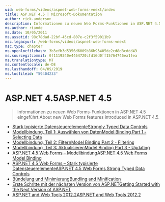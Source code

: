 ```yaml
---
uid: web-forms/videos/aspnet-web-forms-vnext/index
title: ASP.NET 4.5 | Microsoft-Dokumentation
author: rick-anderson
description: Informationen zu neuen Web Forms-Funktionen in ASP.NET 4.5 eingeführt.
ms.author: riande
ms.date: 10/05/2011
ms.assetid: 98c78dad-22bf-45cd-807e-c2f3f59011b9
msc.legacyurl: /web-forms/videos/aspnet-web-forms-vnext
msc.type: chapter
ms.openlocfilehash: 3b3efb3d5356d6009b86b93405de2cd8d8cddd43
ms.sourcegitcommit: 0f1119340e4464720cfd16d0ff15764746ea1fea
ms.translationtype: MT
ms.contentlocale: de-DE
ms.lasthandoff: 04/09/2019
ms.locfileid: "59404233"
---
```

# <a name="aspnet-45"></a><span data-ttu-id="7146a-103">ASP.NET 4.5</span><span class="sxs-lookup"><span data-stu-id="7146a-103">ASP.NET 4.5</span></span>

> <span data-ttu-id="7146a-104">Informationen zu neuen Web Forms-Funktionen in ASP.NET 4.5 eingeführt.</span><span class="sxs-lookup"><span data-stu-id="7146a-104">About new Web Forms features introduced in ASP.NET 4.5.</span></span>


- [<span data-ttu-id="7146a-105">Stark typisierte Datensteuerelemente</span><span class="sxs-lookup"><span data-stu-id="7146a-105">Strongly Typed Data Controls</span></span>](aspnet-vnext-videos-strongly-typed-data-controls.md)
- [<span data-ttu-id="7146a-106">Modellbindung, Teil 1: Auswählen von Daten</span><span class="sxs-lookup"><span data-stu-id="7146a-106">Model Binding Part 1 - Selecting Data</span></span>](aspnet-vnext-videos-model-binding-part-1-selecting-data.md)
- [<span data-ttu-id="7146a-107">Modellbindung, Teil 2: Filtern</span><span class="sxs-lookup"><span data-stu-id="7146a-107">Model Binding Part 2 - Filtering</span></span>](aspnet-vnext-videos-model-binding-part-2-filtering.md)
- [<span data-ttu-id="7146a-108">Modellbindung, Teil 3: Aktualisieren</span><span class="sxs-lookup"><span data-stu-id="7146a-108">Model Binding Part 3 - Updating</span></span>](aspnet-vnext-videos-model-binding-part-3-updating.md)
- [<span data-ttu-id="7146a-109">ASP.NET 4.5 Web Forms – Modellbindung</span><span class="sxs-lookup"><span data-stu-id="7146a-109">ASP.NET 4.5 Web Forms Model Binding</span></span>](aspnet-45-web-forms-model-binding.md)
- [<span data-ttu-id="7146a-110">ASP.NET 4.5 Web Forms – Stark typisierte Datensteuerelemente</span><span class="sxs-lookup"><span data-stu-id="7146a-110">ASP.NET 4.5 Web Forms Strong Typed Data Controls</span></span>](aspnet-45-web-forms-strong-typed-data-controls.md)
- [<span data-ttu-id="7146a-111">Bündelung und Minimierung</span><span class="sxs-lookup"><span data-stu-id="7146a-111">Bundling and Minification</span></span>](aspnet-vnext-videos-bundling-and-minification.md)
- [<span data-ttu-id="7146a-112">Erste Schritte mit der nächsten Version von ASP.NET</span><span class="sxs-lookup"><span data-stu-id="7146a-112">Getting Started with the Next Version of ASP.NET</span></span>](getting-started-with-the-next-version-of-aspnet.md)
- [<span data-ttu-id="7146a-113">ASP.NET and Web Tools 2012.2</span><span class="sxs-lookup"><span data-stu-id="7146a-113">ASP.NET and Web Tools 2012.2</span></span>](aspnet-and-web-tools-20122.md)
